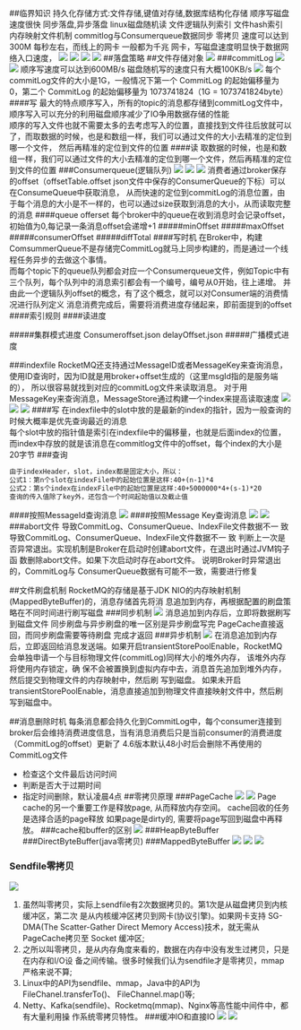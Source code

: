 ##临界知识
持久化存储方式:文件存储,键值对存储,数据库结构化存储
顺序写磁盘速度很快
同步落盘,异步落盘
linux磁盘随机读
文件逻辑队列索引
文件hash索引
内存映射文件机制
commitlog与Consumerqueue数据同步
零拷贝
速度可以达到 300M 每秒左右，而线上的网卡 一般都为千兆 网卡，写磁盘速度明显快于数据网络入口速度，
![](.z_06_分布式_消息队列_rocketmq_04_持久化存储_存储结构_刷盘机制_同步_异步_pagecache_内存映射_消息删除_消息堆积_images/460e8d32.png)
![](.z_06_分布式_消息队列_rocketmq_04_持久化存储_存储结构_刷盘策略_同步_异步_images/03bbe137.png)
![](.z_06_分布式_消息队列_rocketmq_04_持久化存储_存储结构_刷盘策略_同步_异步_images/46c813af.png)
![](.z_06_分布式_消息队列_rocketmq_04_持久化存储_存储结构_刷盘机制_同步_异步_pagecache_内存映射_消息删除_消息堆积_images/ec50065b.png)
##落盘策略
##文件存储对象
![](.z_06_分布式_消息队列_rocketmq_04_持久化存储_存储结构_刷盘策略_同步_异步_images/8803dcc9.png)
###commitLog
![](.z_06_分布式_消息队列_rocketmq_04_持久化存储_存储结构_刷盘机制_同步_异步_pagecache_内存映射_消息删除_消息堆积_images/b29436a7.png)
![](.z_06_分布式_消息队列_rocketmq_04_持久化存储_存储结构_刷盘策略_同步_异步_images/30b80e05.png)
顺序写速度可以达到600MB/s
磁盘随机写的速度只有大概100KB/s
![](.z_06_分布式_消息队列_rocketmq_04_持久化存储_存储结构_images/4fa17723.png)
每个commitLog文件的大小是1G，一般情况下第一个 CommitLog 的起始偏移量为 0，第二个 CommitLog 的起始偏移量为 1073741824（1G = 1073741824byte）
####写
最大的特点顺序写入，所有的topic的消息都存储到commitLog文件中，顺序写入可以充分的利用磁盘顺序减少了IO争用数据存储的性能  
顺序的写入文件也就不需要太多的去考虑写入的位置，直接找到文件往后放就可以了，而取数据的时候，也是和数组一样，我们可以通过文件的大小去精准的定位到哪一个文件，
然后再精准的定位到文件的位置
####读
取数据的时候，也是和数组一样，我们可以通过文件的大小去精准的定位到哪一个文件，然后再精准的定位到文件的位置
###Consumerqueue(逻辑队列)
![](.z_06_分布式_消息队列_rocketmq_04_持久化存储_存储结构_刷盘机制_同步_异步_pagecache_内存映射_消息删除_消息堆积_images/50e7a17e.png)
![](.z_06_分布式_消息队列_rocketmq_04_持久化存储_存储结构_刷盘机制_同步_异步_pagecache_内存映射_消息删除_消息堆积_images/495ace20.png)
![](.z_06_分布式_消息队列_rocketmq_04_持久化存储_存储结构_刷盘机制_同步_异步_pagecache_内存映射_消息删除_消息堆积_images/fec0a6c5.png)
消费者通过broker保存的offset（offsetTable.offset json文件中保存的ConsumerQueue的下标）可以在ConsumeQueue中获取消息，
从而快速的定位到commitLog的消息位置，由于每个消息的大小是不一样的，也可以通过size获取到消息的大小，从而读取完整的消息
####queue offerset
每个broker中的queue在收到消息时会记录offset，初始值为0,每记录一条消息offset会递增+1
#####minOffset
#####maxOffset
#####consumerOffset
#####diffTotal
####写时机
在Broker中，构建ComsummerQueue不是存储完CommitLog就马上同步构建的，而是通过一个线程任务异步的去做这个事情。  
而每个topic下的queue队列都会对应一个Consumerqueue文件，例如Topic中有三个队列，每个队列中的消息索引都会有一个编号，编号从0开始，往上递增。
并由此一个逻辑队列offset的概念，有了这个概念，就可以对Consumer端的消费情况进行队列定义
消息消费完成后，需要将消费进度存储起来，即前面提到的offset
####索引规则
####读进度

#####集群模式进度
Consumeroffset.json
delayOffset.json
#####广播模式进度

###indexfile
[](https://www.codenong.com/cs109720179/)
[](https://jishuin.proginn.com/p/763bfbd690f3)
RocketMQ还支持通过MessageID或者MessageKey来查询消息，使用ID查询时，因为ID就是用broker+offset生成的（这里msgId指的是服务端的），
所以很容易就找到对应的commitLog文件来读取消息。
对于用MessageKey来查询消息，MessageStore通过构建一个index来提高读取速度
![](.z_06_分布式_消息队列_rocketmq_04_持久化存储_存储结构_刷盘策略_同步_异步_images/053c3470.png)
![](.z_06_分布式_消息队列_rocketmq_04_持久化存储_存储结构_刷盘策略_同步_异步_images/76657eca.png)
![](.z_06_分布式_消息队列_rocketmq_04_持久化存储_存储结构_刷盘机制_同步_异步_pagecache_内存映射_消息删除_消息堆积_images/e30398a1.png)
####写
在indexfile中的slot中放的是最新的index的指针，因为一般查询的时候大概率是优先查询最近的消息  
每个slot中放的指针值是索引在indexfile中的偏移量，也就是后面index的位置，而index中存放的就是该消息在commitlog文件中的offset，每个index的大小是20字节
###查询
```asp
由于indexHeader，slot，index都是固定大小，所以：
公式1：第n个slot在indexFile中的起始位置是这样:40+(n-1)*4
公式2：第s个index在indexFile中的起始位置是这样:40+5000000*4+(s-1)*20
查询的传入值除了key外，还包含一个时间起始值以及截止值
```
####按照MessageId查询消息
![](.z_06_分布式_消息队列_rocketmq_04_持久化存储_存储结构_刷盘机制_同步_异步_pagecache_内存映射_消息删除_消息堆积_images/885e2974.png)
####按照Message Key查询消息
![](.z_06_分布式_消息队列_rocketmq_04_持久化存储_存储结构_刷盘机制_同步_异步_pagecache_内存映射_消息删除_消息堆积_images/6f62a00d.png)
![](.z_06_分布式_消息队列_rocketmq_04_持久化存储_存储结构_刷盘机制_同步_异步_pagecache_内存映射_消息删除_消息堆积_images/e202edeb.png)
###abort文件
导致CommitLog、ConsumerQueue、IndexFile文件数据不一 致导致CommitLog、ConsumerQueue、IndexFile文件数据不一 致
判断上一次是否异常退出。实现机制是Broker在启动时创建abort文件，在退出时通过JVM钩子函 数删除abort文件。如果下次启动时存在abort文件。
说明Broker时异常退出的，CommitLog与 ConsumerQueue数据有可能不一致，需要进行修复

##文件刷盘机制
RocketMQ的存储是基于JDK NIO的内存映射机制(MappedByteBuffer)的，消息存储首先将消
息追加到内存，再根据配置的刷盘策略在不同时间进行刷写磁盘
###同步机制
![](.z_06_分布式_消息队列_rocketmq_04_持久化存储_存储结构_刷盘机制_同步_异步_pagecache_内存映射_消息删除_消息堆积_images/d93eed6e.png)
消息追加到内存后，立即将数据刷写到磁盘文件
同步刷盘与异步刷盘的唯一区别是异步刷盘写完 PageCache直接返回，而同步刷盘需要等待刷盘 完成才返回
###异步机制
![](.z_06_分布式_消息队列_rocketmq_04_持久化存储_存储结构_刷盘机制_同步_异步_pagecache_内存映射_消息删除_消息堆积_images/ee7fc015.png)
在消息追加到内存后，立即返回给消息发送端。如果开启transientStorePoolEnable，RocketMQ 会单独申请一个与目标物理文件(commitLog)同样大小的堆外内存，
该堆外内存将使用内存锁定，确 保不会被置换到虚拟内存中去，消息首先追加到堆外内存，然后提交到物理文件的内存映射中，然后刷 写到磁盘。
如果未开启transientStorePoolEnable，消息直接追加到物理文件直接映射文件中，然后刷 写到磁盘中。

##消息删除时机
每条消息都会持久化到CommitLog中，每个consumer连接到broker后会维持消费进度信息，当有消息消费后只是当前consumer的消费进度（CommitLog的offset）更新了
4.6版本默认48小时后会删除不再使用的CommitLog文件

- 检查这个文件最后访问时间
- 判断是否大于过期时间
- 指定时间删除，默认凌晨4点
##零拷贝原理
###PageCache
![](.z_06_分布式_消息队列_rocketmq_04_持久化存储_存储结构_刷盘机制_同步_异步_pagecache_内存映射_消息删除_消息堆积_images/6c4a4072.png)
![](.z_06_分布式_消息队列_rocketmq_04_持久化存储_存储结构_刷盘机制_同步_异步_pagecache_内存映射_消息删除_消息堆积_images/4555839a.png)
Page cache的另一个重要工作是释放page, 从而释放内存空间。 cache回收的任务是选择合适的page释放
如果page是dirty的, 需要将page写回到磁盘中再释放。
###cache和buffer的区别
![](.z_06_分布式_消息队列_rocketmq_04_持久化存储_存储结构_刷盘机制_同步_异步_pagecache_内存映射_消息删除_消息堆积_images/e624d1e0.png)
###HeapByteBuffer
###DirectByteBuffer(java零拷贝)
###MappedByteBuffer
![](.z_06_分布式_消息队列_rocketmq_04_持久化存储_存储结构_刷盘机制_同步_异步_pagecache_内存映射_消息删除_消息堆积_images/281db9b3.png)
![](.z_06_分布式_消息队列_rocketmq_04_持久化存储_存储结构_刷盘机制_同步_异步_pagecache_内存映射_消息删除_消息堆积_images/1e0a4e3f.png)
![](.z_06_分布式_消息队列_rocketmq_04_持久化存储_存储结构_刷盘机制_同步_异步_pagecache_内存映射_消息删除_消息堆积_images/d924e983.png)
### Sendfile零拷贝
![](.z_06_分布式_消息队列_rocketmq_04_持久化存储_存储结构_刷盘机制_同步_异步_pagecache_内存映射_消息删除_消息堆积_images/a1df44bd.png)

1. 虽然叫零拷贝，实际上sendfile有2次数据拷贝的。第1次是从磁盘拷贝到内核缓冲区，第二次 是从内核缓冲区拷贝到网卡(协议引擎)。如果网卡支持 SG-DMA(The Scatter-Gather Direct Memory Access)技术，就无需从PageCache拷贝至 Socket 缓冲区;
2. 之所以叫零拷贝，是从内存角度来看的，数据在内存中没有发生过拷贝，只是在内存和I/O设 备之间传输。很多时候我们认为sendfile才是零拷贝，mmap严格来说不算;
3. Linux中的API为sendfile、mmap，Java中的API为FileChanel.transferTo()、
FileChannel.map()等;
4. Netty、Kafka(sendfile)、Rocketmq(mmap)、Nginx等高性能中间件中，都有大量利用操
作系统零拷贝特性。
###缓冲IO和直接IO
![](.z_06_分布式_消息队列_rocketmq_04_持久化存储_存储结构_刷盘机制_同步_异步_pagecache_内存映射_消息删除_消息堆积_images/3c320b62.png)
![](.z_06_分布式_消息队列_rocketmq_04_持久化存储_存储结构_刷盘机制_同步_异步_pagecache_内存映射_消息删除_消息堆积_images/a14a613c.png)
